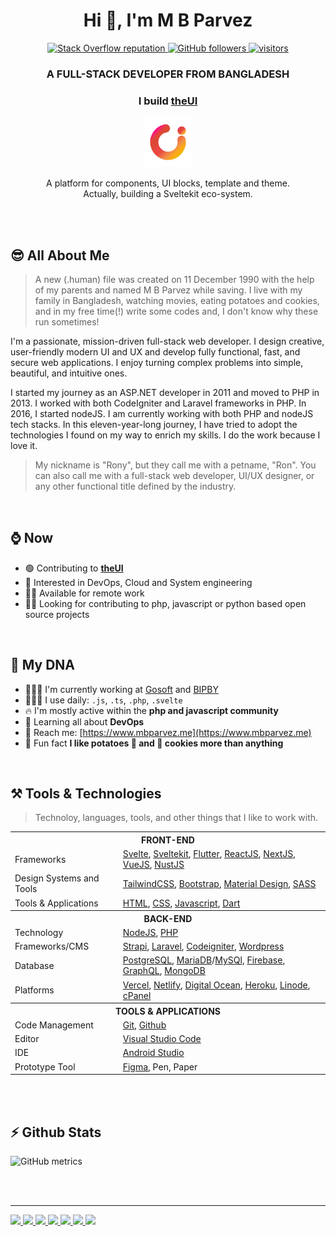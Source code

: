 <!-- img src="https://github.com/mbparvezme/mbparvezme/blob/main/mbparvez-banner.png" alt="M B Parvez"/ -->
<h1 align="center">Hi 👋, I'm M B Parvez</h1>

<p align="center">
  <a href="https://stackoverflow.com/users/2300749/m-b-parvez">
    <img alt="Stack Overflow reputation" src="https://img.shields.io/stackexchange/stackoverflow/r/2300749?color=orange&label=reputation&logo=stackoverflow">
  </a>
  <a href="https://github.com/mbparvezme?tab=followers">
    <img alt="GitHub followers" src="https://img.shields.io/github/followers/mbparvezme?style=flat&color=black&logo=github">
  </a>
  <a href="https://github.com/mbparvezme/">
    <img src="https://komarev.com/ghpvc/?username=mbparvezme" alt="visitors" />
  </a>

</p>

<h3 align="center">A FULL-STACK DEVELOPER FROM BANGLADESH</h3>
<div align="center">
  <!--### Whatever I do, I do it because I love to do it-->

  ### I build [**theUI**](https://www.theui.dev)
  
  <img width="80pc" src="https://github.com/mbparvezme/mbparvezme/blob/main/TheUI - space-around.png" alt="M B Parvez"/>

  A platform for components, UI blocks, template and theme.<br>Actually, building a Sveltekit eco-system.

</div>

<br><br>

## 😎 All About Me
> A new (.human) file was created on 11 December 1990 with the help of my parents and named M B Parvez while saving. I live with my family in Bangladesh, watching movies, eating potatoes and cookies, and in my free time(!) write some codes and, I don't know why these run sometimes!

I'm a passionate, mission-driven full-stack web developer. I design creative, user-friendly modern UI and UX and develop fully functional, fast, and secure web applications. I enjoy turning complex problems into simple, beautiful, and intuitive ones.

I started my journey as an ASP.NET developer in 2011 and moved to PHP in 2013. I worked with both CodeIgniter and Laravel frameworks in PHP. In 2016, I started nodeJS. I am currently working with both PHP and nodeJS tech stacks. In this eleven-year-long journey, I have tried to adopt the technologies I found on my way to enrich my skills. I do the work because I love it.

> My nickname is "Rony", but they call me with a petname, "Ron". You can also call me with a full-stack web developer, UI/UX designer, or any other functional title defined by the industry.

<br>

## ⌚ Now

- 🟢 Contributing to [**theUI**](https://github.com/theui-dev)
- 💖 Interested in DevOps, Cloud and System engineering
- ✋🏼 Available for remote work
- 👷🏼 Looking for contributing to php, javascript or python based open source projects

<br>

## 🧬 My DNA

- 👩🏿‍💼 I'm currently working at [Gosoft](https://www.gosoft.io) and [BIPBY](https://www.bipby.digital)
- 🧑🏼‍💻 I use daily: `.js`, `.ts`, `.php`, `.svelte`
- 🔥 I'm mostly active within the **php and javascript community**
- 🌱 Learning all about **DevOps**
- 🚗 Reach me: [https://www.mbparvez.me](https://www.mbparvez.me)
- 🎉 Fun fact **I like potatoes 🥔 and 🍪 cookies more than anything**

<br>

## ⚒️ Tools & Technologies
> Technoloy, languages, tools, and other things that I like to work with.


<table border="0">
  <tr><th colspan="2">FRONT-END</th></tr>
  <tr>
    <td>Frameworks</td>
    <td> 
      <a href="https://svelte.dev" target="_blank">Svelte</a>,
      <a href="https://kit.svelte.dev" target="_blank">Sveltekit</a>,
      <a href="https://flutter.dev" target="_blank">Flutter</a>,
      <a href="https://reactjs.org" target="_blank">ReactJS</a>,
      <a href="https://nextjs.org" target="_blank">NextJS</a>,
      <a href="https://vuejs.org" target="_blank">VueJS</a>,
      <a href="https://nuxtjs.org" target="_blank">NustJS</a>
    </td>
  </tr>
  <tr>
    <td>Design Systems and Tools</td>
    <td>
      <a href="https://tailwindcss.com" target="_blank">TailwindCSS</a>,
      <a href="https://getbootstrap.com" target="_blank">Bootstrap</a>,
      <a href="https://material.io" target="_blank">Material Design</a>,
      <a href="https://sass-lang.com" target="_blank">SASS</a>
    </td>
  </tr>
  <tr>
    <td>Tools & Applications</td>
    <td>
      <a href="https://developer.mozilla.org/en-US/docs/Web/HTML" target="_blank">HTML</a>,
      <a href="https://developer.mozilla.org/en-US/docs/Web/CSS" target="_blank">CSS</a>,
      <a href="https://developer.mozilla.org/en-US/docs/Web/JavaScript" target="_blank">Javascript</a>,
      <a href="https://dart.dev" target="_blank">Dart</a>
    </td>
  </tr>
  <tr><th colspan="2">BACK-END</th></tr>
  <tr>
    <td>Technology</td>
    <td> 
      <a href="https://nodejs.org/en" target="_blank">NodeJS</a>,
      <a href="https://www.php.net" target="_blank">PHP</a>
    </td>
  </tr>
  <tr>
    <td>Frameworks/CMS</td>
    <td> 
      <a href="https://strapi.io" target="_blank">Strapi</a>,
      <a href="https://laravel.com" target="_blank">Laravel</a>,
      <a href="https://codeigniter.com" target="_blank">Codeigniter</a>,
      <a href="https://wordpress.org" target="_blank">Wordpress</a>
    </td>
  </tr>
  <tr>
    <td>Database</td>
    <td> 
      <a href="https://www.postgresql.org" target="_blank">PostgreSQL</a>,
      <a href="https://mariadb.org" target="_blank">MariaDB</a>/<a href="https://www.mysql.com" target="_blank">MySQl</a>,
      <a href="https://firebase.google.com" target="_blank">Firebase</a>,
      <a href="https://graphql.org" target="_blank">GraphQL</a>,
      <a href="https://www.mongodb.com" target="_blank">MongoDB</a>
    </td>
  </tr>
  <tr>
    <td>Platforms</td>
    <td>
      <a href="https://vercel.com" target="_blank">Vercel</a>,
      <a href="https://www.netlify.com" target="_blank">Netlify</a>,
      <a href="https://www.digitalocean.com" target="_blank">Digital Ocean</a>,
      <a href="https://heroku.com" target="_blank">Heroku</a>,
      <a href="https://linode.com" target="_blank">Linode</a>,
      <a href="https://cpanel.net" target="_blank">cPanel</a>
    </td>
  </tr>
  <tr><th colspan="2">TOOLS & APPLICATIONS</th></tr>
  <tr>
    <td>Code Management</td>
    <td>
      <a href="https://git-scm.com" target="_blank">Git</a>,
      <a href="https://github.com" target="_blank">Github</a>
    </td>
  </tr>
  <tr>
    <td>Editor</td>
    <td>
      <a href="https://code.visualstudio.com" target="_blank">Visual Studio Code</a>
    </td>
  </tr>
  <tr>
    <td>IDE</td>
    <td>
      <a href="https://code.visualstudio.com" target="_blank">Android Studio</a>
    </td>
  </tr>
  <tr>
    <td>Prototype Tool</td>
    <td>
      <a href="https://code.visualstudio.com" target="_blank">Figma</a>, Pen, Paper
    </td>
  </tr>
</table>

<br><br>

## ⚡ Github Stats
<p float="left">

  <!--   ![GitHub metrics](https://metrics.lecoq.io/mbparvezme) -->
  
  ![GitHub metrics](https://metrics.lecoq.io/mbparvezme?template=classic&base.indepth=true&base.hireable=true&commits.authoring=&base.header=0&base.community=0&languages=1&lines=1&people=1&introduction=1&gists=1&pagespeed=1&tweets=1&stackoverflow=1&base=header%2C%20activity%2C%20community%2C%20repositories%2C%20metadata&base.indepth=true&base.hireable=true&languages=false&languages.limit=8&languages.threshold=0%25&languages.other=true&languages.colors=github&languages.sections=most-used&languages.details=percentage&languages.indepth=false&languages.analysis.timeout=15&languages.categories=markup%2C%20programming&languages.recent.categories=markup%2C%20programming&languages.recent.load=300&languages.recent.days=14&lines=false&lines.sections=base&lines.repositories.limit=4&lines.history.limit=1&people=false&people.limit=92&people.identicons=true&people.identicons.hide=false&people.size=16&people.types=followers&people.shuffle=false&introduction=false&introduction.title=true&gists=false&pagespeed=false&pagespeed.url=gosoft.io&pagespeed.detailed=false&pagespeed.screenshot=false&pagespeed.pwa=false&tweets=false&tweets.user=mbparvezme&tweets.attachments=false&tweets.limit=1&stackoverflow=false&stackoverflow.user=2300749&stackoverflow.sections=answers-top&stackoverflow.limit=1&stackoverflow.lines=1&stackoverflow.lines.snippet=2&config.timezone=Asia%2FDhaka&config.padding=0%2C%2016%20%2B%2011%25)

</p>

<br>
<br>

---
  
<p>
  <a href="https://twitter.com/mbparvezme">
    <img src="https://img.shields.io/badge/twitter-%231DA1F2.svg?&style=flat&logo=twitter&logoColor=white">
  </a> 
  <a href="https://www.linkedin.com/in/mbparvezme/">
    <img src="https://img.shields.io/badge/Linkedin-0077B5?style=flat&logo=linkedin&logoColor=white">
  </a> 
  <a href="https://www.facebook.com/mbparvezme">
    <img src="https://img.shields.io/badge/Facebook-1877F2?style=flat&logo=facebook&logoColor=white">
  </a>
  <a href="https://dev.to/mbparvezme">
    <img src="https://img.shields.io/badge/DEV-000000?style=flat&logo=dev.to&logoColor=white">
  </a>
  <a href="https://medium.com/@mbparvezme">
    <img src="https://img.shields.io/badge/Medium-12100E?style=flat&logo=medium&logoColor=white">
  </a>
  <a href="mailto:mbparvezme@gmail.com">
    <img src="https://img.shields.io/badge/Gmail-D14836?style=flat&logo=gmail&logoColor=white">
  </a>
  <a href="https://www.mbparvez.me">
    <img src="https://img.shields.io/badge/🌍_Website-000000?style=flat">
  </a>
</p>
